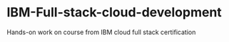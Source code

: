 # IBM-Full-stack-cloud-development
Hands-on work on course from IBM cloud full stack certification 
